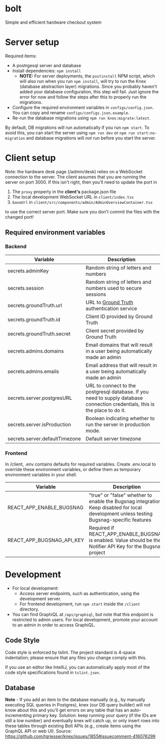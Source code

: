 # bolt
Simple and efficient hardware checkout system

# Server setup
Required items:

 - A postrgesql server and database
 - Install dependencies: `npm install`
    - **NOTE:** For server deployments, the `postinstall` NPM script, which will also run when you run `npm install`, will
    try to run the Knex (database abstraction layer) migrations.  Since you probably haven't added your database configuration,
    this step will fail.  Just ignore the error for now and follow the steps after this to properly run the migrations. 
 - Configure the required environment variables in `configs/config.json`.  You can copy and rename `configs/configs.json.example`.
 - Re-run the database migrations using `npm run knex:migrate:latest`.

By default, DB migrations will run automatically if you run `npm start`.  To avoid this, you can start the server using `npm run dev` or `npm run start:no-migration` and database migrations will *not* run before you start the server.

# Client setup

Note: the hardware desk page (/admin/desk) relies on a WebSocket connection to the server. The client assumes that you are
running the server on port 3000.  If this isn't right, then you'll need to update the port in

1. The `proxy` property in the **client's** package.json file
2. The local development WebSocket URL in `client/index.tsx`
3. `baseUrl` in `client/src/components/admin/AdminOverviewContainer.tsx`

to use the correct server port.  Make sure you don't commit the files with the changed port!
 
Required environment variables
-----

### Backend

| Variable | Description |
|----|----|
| secrets.adminKey | Random string of letters and numbers
| secrets.session | Random string of letters and numbers used to secure sessions
| secrets.groundTruth.url | URL to [Ground Truth](https://github.com/hackgt/ground-truth) authentication service
| secrets.groundTruth.id | Client ID provided by Ground Truth
| secrets.groundTruth.secret | Client secret provided by Ground Truth
| secrets.admins.domains | Email domains that will result in a user being automatically made an admin
| secrets.admins.emails | Email address that will result in a user being automatically made an admin
| secrets.server.postgresURL | URL to connect to the postgresql database.  If you need to supply database connection credentials, this is the place to do it.
| secrets.server.isProduction | Boolean indicating whether to run the server in production mode.
| secrets.server.defaultTimezone | Default server timezone

### Frontend

In /client, .env contains defaults for required variables.  Create .env.local to override these environment
variables, or define them as temporary environment variables in your shell.

| Variable | Description |
|----|----|
| REACT_APP_ENABLE_BUGSNAG | "true" or "false" whether to enable the Bugsnag integration.  Keep disabled for local development unless testing Bugsnag-specific features
| REACT_APP_BUGSNAG_API_KEY | Required if REACT_APP_ENABLE_BUGSNAG is enabled.  Value should be the Notifier API Key for the Bugsnag project

Development
====
- For local development:
  - Access server endpoints, such as authentication, using the development server.
  - For frontend development, run `npm start` inside the `/client` directory.
- You can find GraphiQL at `/api/graphiql`, but note that this endpoint is restricted to admin users.  For local development,
promote your account to an admin in order to access GraphiQL.

Code Style
----
Code style is enforced by tslint.  The project standard is 4-space indentation; please ensure that any files you change
comply with this.

If you use an editor like IntelliJ, you can automatically apply most of the code style specifications found in `tslint.json`.

Database
----
**Note** - If you add an item to the database manually (e.g., by manually executing SQL queries in Postgres),
knex (our DB query builder) will not know about this and you'll get errors on any table that has an auto-incrementing
primary key.  Solution: keep running your query (if the IDs are still a low number) and eventually knex will catch up, or
only insert rows into these tables through existing Bolt APIs (e.g., create items using the GraphQL API or web UI).
Source: https://github.com/tgriesser/knex/issues/1855#issuecomment-416076299
